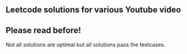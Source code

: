 ## Leetcode solutions for various Youtube video

## Please read before!

Not all solutions are optimal but all solutions pass the testcases.